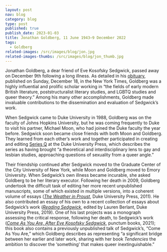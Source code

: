 ```yaml
---
layout: post
nav: blog
category: blog
type: post
published: true
publish_date: 2023-01-03
title: Jonathan Goldberg, 11 June 1943–9 December 2022
tags:
  - Goldberg
related-images: /src/images/blog/jon.jpg
related-images-thumbs: /src/images/blog/jon_thumb.jpg
---
```

Jonathan Goldberg, a dear friend of Eve Kosofsky Sedgwick, passed away on December 9th following a long illness. As detailed in his [obituary](https://www.legacy.com/us/obituaries/nytimes/name/jonathan-goldberg-obituary?id=38419667), published on Sunday, December 18, in the New York Times, Goldberg was a highly influential and prolific scholar working in “the fields of early modern British literature, poststructuralist literary studies, and LGBTQ studies and queer theory.” Among his many other accomplishments, Goldberg made invaluable contributions to the dissemination and evaluation of Sedgwick’s work.

When Sedgwick came to Duke University in 1988, Goldberg was on the faculty of Johns Hopkins University, but he was coming frequently to Duke to visit his partner, Michael Moon, who had joined the Duke faculty the year before. Sedgwick soon became close friends with both Moon and Goldberg. They learned from each other’s work and together participated in creating and editing [Series Q](https://www.dukeupress.edu/series/Series-Q) at the Duke University Press, which describes the series as having brought “a theoretical and interdisciplinary lens to gay and lesbian studies, approaching questions of sexuality from a queer angle.”

Their friendship continued after Sedgwick moved to the Graduate Center of the City University of New York, while Moon and Goldberg moved to Emory University. When Sedgwick’s own illness became incurable, she asked Goldberg to be her literary executor. Following her death in 2009, Goldberg undertook the difficult task of editing her more recent unpublished manuscripts, some of which existed in multiple versions, into a coherent volume of essays (*[The Weather in Proust](https://www.dukeupress.edu/the-weather-in-proust)*, Duke University Press, 2011). He also contributed an essay of his own to a recent collection of essays about Sedgwick’s work (*[Reading Sedgwick](https://www.dukeupress.edu/reading-sedgwick)*, edited by Lauren Berlant, Duke University Press, 2019). One of his last projects was a monograph assessing the critical response, following her death, to Sedgwick’s work (*[Come As You Are, After Eve Kosofsky Sedgwick](https://punctumbooks.com/titles/come-as-you-are-after-eve-kosofsky-sedgwick/)*, punctum books, 2021); this book also contains a previously unpublished talk of Sedgwick’s, “Come As You Are,” which Goldberg describes as representing “a significant bridge between her earlier and later work, sharing with her book *Tendencies* the ambition to discover the ‘something’ that makes queer inextinguishable.”